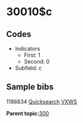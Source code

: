 # 30010$c

## Codes

-   Indicators
    -   First: 1
    -   Second: 0
-   Subfield: c

## Sample bibs

1186834 [Quicksearch](https://search.library.yale.edu/catalog/1186834) [VXWS](http://prodorbis.library.yale.edu:7014/vxws/GetHoldingsService?bibId=1186834)

**Parent topic:**[300](../../tags/300/300.md)

